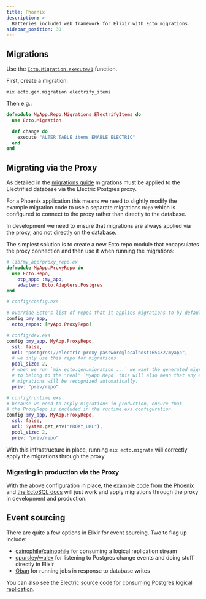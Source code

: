 ```yaml
---
title: Phoenix
description: >-
  Batteries included web framework for Elixir with Ecto migrations.
sidebar_position: 30
---
```


## Migrations

Use the [`Ecto.Migration.execute/1`](https://hexdocs.pm/ecto_sql/Ecto.Migration.html#execute/1) function.

First, create a migration:

```shell
mix ecto.gen.migration electrify_items
```

Then e.g.:

```elixir
defmodule MyApp.Repo.Migrations.ElectrifyItems do
  use Ecto.Migration

  def change do
    execute "ALTER TABLE items ENABLE ELECTRIC"
  end
end
```

## Migrating via the Proxy

As detailed in the [migrations guide](../../usage/data-modelling/migrations.md) migrations must be applied to the Electrified database via the Electric Postgres proxy.

For a Phoenix application this means we need to slightly modify the example migration code to use a separate migrations `Repo` which is configured to connect to the proxy rather than directly to the database.

In development we need to ensure that migrations are always applied via the proxy, and not directly on the database.

The simplest solution is to create a new Ecto repo module that encapsulates the proxy connection and then
use it when running the migrations:

```elixir
# lib/my_app/proxy_repo.ex
defmodule MyApp.ProxyRepo do
  use Ecto.Repo,
    otp_app: :my_app,
    adapter: Ecto.Adapters.Postgres
end
```

```elixir
# config/config.exs

# override Ecto's list of repos that it applies migrations to by default
config :my_app,
  ecto_repos: [MyApp.ProxyRepo]
```

```elixir
# config/dev.exs
config :my_app, MyApp.ProxyRepo,
  ssl: false,
  url: "postgres://electric:proxy-password@localhost:65432/myapp",
  # we only use this repo for migrations
  pool_size: 2,
  # when we run `mix ecto.gen.migration ...` we want the generated migration file
  # to belong to the "real" `MyApp.Repo` this will also mean that any existing
  # migrations will be recognized automatically.
  priv: "priv/repo"
```

```elixir
# config/runtime.exs
# because we need to apply migrations in production, ensure that
# the ProxyRepo is included in the runtime.exs configuration.
config :my_app, MyApp.ProxyRepo,
  ssl: false,
  url: System.get_env("PROXY_URL"),
  pool_size: 2,
  priv: "priv/repo"
```

With this infrastructure in place, running `mix ecto.migrate` will correctly apply the migrations through the proxy.

### Migrating in production via the Proxy

With the above configuration in place, the [example code from the Phoenix](https://hexdocs.pm/phoenix/releases.html#ecto-migrations-and-custom-commands) and [the EctoSQL docs](https://hexdocs.pm/ecto_sql/Ecto.Migrator.html#module-example-running-migrations-in-a-release) will just work and apply migrations through the proxy in development and production.

## Event sourcing

There are quite a few options in Elixir for event sourcing. Two to flag up include:

- [cainophile/cainophile](https://github.com/cainophile/cainophile) for consuming a logical replication stream
- [cpursley/walex](https://github.com/cpursley/walex) for listening to Postgres change events and doing stuff directly in Elixir
- [Oban](https://hexdocs.pm/oban/Oban.html) for running jobs in response to database writes

You can also see the [Electric source code for consuming Postgres logical replication](https://github.com/electric-sql/electric/blob/main/components/electric/lib/electric/replication/postgres/logical_replication_producer.ex).
